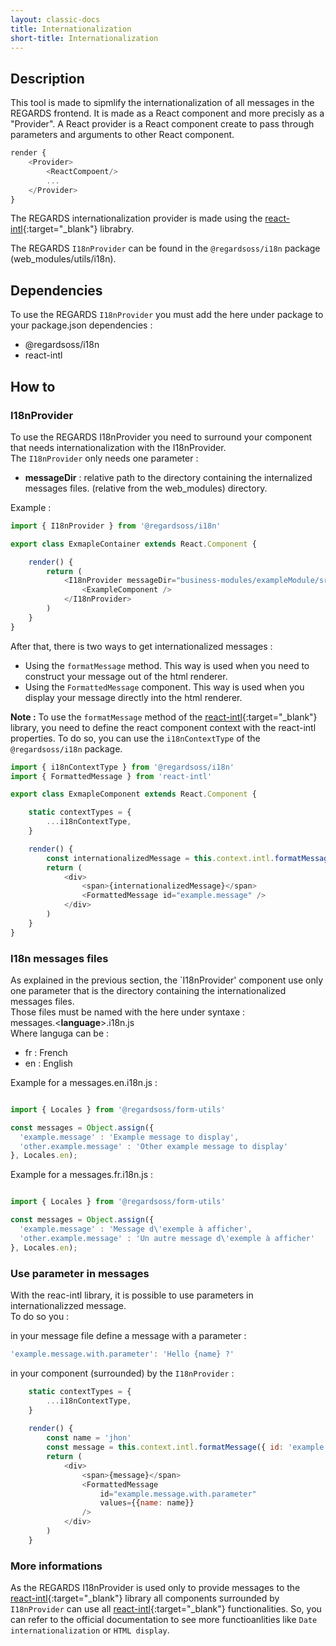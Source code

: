 ```yaml
---
layout: classic-docs
title: Internationalization
short-title: Internationalization
---
```


## Description

This tool is made to sipmlify the internationalization of all messages in the REGARDS frontend. It is made as a React component and more precisly as a "Provider". A React provider is a React component create to pass through parameters and arguments to other React component.

```javascript
render {
	<Provider>
		<ReactCompoent/>
		...
	</Provider>
}
```

The REGARDS internationalization provider is made using the [react-intl](https://github.com/yahoo/react-intl){:target="_blank"} librabry.

The REGARDS `I18nProvider` can be found in the `@regardsoss/i18n` package (web_modules/utils/i18n).

## Dependencies

To use the REGARDS `I18nProvider` you must add the here under package to your package.json dependencies :
 - @regardsoss/i18n
 - react-intl

## How to

### I18nProvider

To use the REGARDS I18nProvider you need to surround your component that needs internationalization with the I18nProvider.  
The `I18nProvider` only needs one parameter :
 - **messageDir** : relative path to the directory containing the internalized messages files. (relative from the web_modules) directory.
 
Example :

```javascript
import { I18nProvider } from '@regardsoss/i18n'

export class ExmapleContainer extends React.Component {

	render() {
		return (
			<I18nProvider messageDir="business-modules/exampleModule/src/i18n">
				<ExampleComponent />
			</I18nProvider>
		)
	}
}
```

After that, there is two ways to get internationalized messages : 
 - Using the `formatMessage` method. This way is used when you need to construct your message out of the html renderer.
 - Using the `FormattedMessage` component. This way is used when you display your message directly into the html renderer.
 
**Note :** To use the `formatMessage` method of the [react-intl](https://github.com/yahoo/react-intl){:target="_blank"} library,
you need to define the react component context with the react-intl properties. To do so, you can use the `i18nContextType` 
of the `@regardsoss/i18n` package.

```javascript
import { i18nContextType } from '@regardsoss/i18n'
import { FormattedMessage } from 'react-intl'

export class ExmapleComponent extends React.Component {

	static contextTypes = {
    	...i18nContextType,
  	}

	render() {
		const internationalizedMessage = this.context.intl.formatMessage({ id: 'example.message' })
		return (
			<div>
				<span>{internationalizedMessage}</span>
				<FormattedMessage id="example.message" />
			</div>
		)
	}
}

```
### I18n messages files

As explained in the previous section, the `I18nProvider' component use only one parameter that is the directory containing the internationalized messages files.  
Those files must be named with the here under syntaxe :  
messages.<**language**>.i18n.js  
Where languga can be :
 - fr : French
 - en : English

Example for a messages.en.i18n.js :

```javascript

import { Locales } from '@regardsoss/form-utils'

const messages = Object.assign({
  'example.message' : 'Example message to display',
  'other.example.message' : 'Other example message to display'
}, Locales.en);

```

Example for a messages.fr.i18n.js :

```javascript

import { Locales } from '@regardsoss/form-utils'

const messages = Object.assign({
  'example.message' : 'Message d\'exemple à afficher',
  'other.example.message' : 'Un autre message d\'exemple à afficher'
}, Locales.en);

```

### Use parameter in messages

With the reac-intl library, it is possible to use parameters in internationalizzed message.  
To do so you : 

in your message file define a message with a parameter : 

```javascript
'example.message.with.parameter': 'Hello {name} ?'
```

in your component (surrounded) by the `I18nProvider` :

```javascript
	static contextTypes = {
    	...i18nContextType,
  	}
  	
	render() {
		const name = 'jhon'
		const message = this.context.intl.formatMessage({ id: 'example.message.with.parameter' }, { name })
		return (
			<div>
				<span>{message}</span>
				<FormattedMessage 
					id="example.message.with.parameter"
					values={{name: name}} 
				/>
			</div>
		)
	}

```

### More informations

As the REGARDS I18nProvider is used only to provide messages to the [react-intl](https://github.com/yahoo/react-intl){:target="_blank"} library all
components surrounded by `I18nProvider` can use all [react-intl](https://github.com/yahoo/react-intl){:target="_blank"} functionalities.  So, you can refer to the official documentation to see more functioanlities like `Date internationalization` or `HTML display`.


